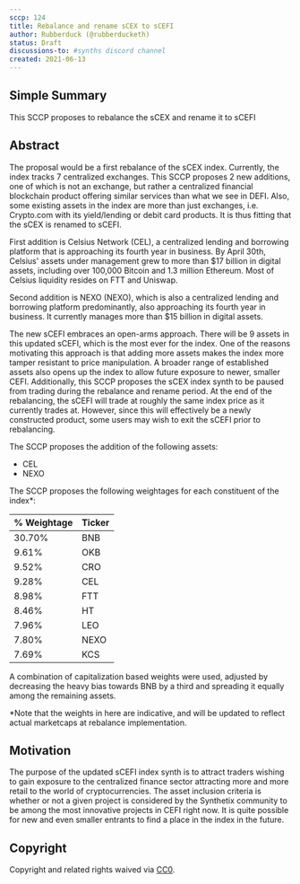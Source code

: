```yaml
---
sccp: 124
title: Rebalance and rename sCEX to sCEFI
author: Rubberduck (@rubberducketh)
status: Draft
discussions-to: #synths discord channel
created: 2021-06-13
---
```


<!--You can leave these HTML comments in your merged SIP and delete the visible duplicate text guides, they will not appear and may be helpful to refer to if you edit it again. This is the suggested template for new SCCPs. Note that an SCCP number will be assigned by an editor. When opening a pull request to submit your SCCP, please use an abbreviated title in the filename, `sccp-draft_title_abbrev.md`. The title should be 44 characters or less.-->

## Simple Summary

<!--"If you can't explain it simply, you don't understand it well enough." Provide a simplified and layman-accessible explanation of the SCCP.-->

This SCCP proposes to rebalance the sCEX and rename it to sCEFI

## Abstract

<!--A short (~200 word) description of the variable change proposed.-->

The proposal would be a first rebalance of the sCEX index. Currently, the index tracks 7 centralized exchanges. 
This SCCP proposes 2 new additions, one of which is not an exchange, but rather a centralized financial blockchain product offering similar services than what we see in DEFI. Also, some existing assets in the index are more than just exchanges, i.e. Crypto.com with its yield/lending or debit card products. It is thus fitting that the sCEX is renamed to sCEFI.

First addition is Celsius Network (CEL), a centralized lending and borrowing platform that is approaching its fourth year in business. By April 30th, Celsius' assets under management grew to more than $17 billion in digital assets, including over 100,000 Bitcoin and 1.3 million Ethereum. Most of Celsius liquidity resides on FTT and Uniswap. 

Second addition is NEXO (NEXO), which is also a centralized lending and borrowing platform predominantly, also approaching its fourth year in business. It currently manages more than $15 billion in digital assets. 
 
The new sCEFI embraces an open-arms approach. There will be 9 assets in this updated sCEFI, which is the most ever for the index. One of the reasons motivating this approach is that adding more assets makes the index more tamper resistant to price manipulation. A broader range of established assets also opens up the index to allow future exposure to newer, smaller CEFI.
Additionally, this SCCP proposes the sCEX index synth to be paused from trading during the rebalance and rename period. At the end of the rebalancing, the sCEFI will trade at roughly the same index price as it currently trades at. However, since this will effectively be a newly constructed product, some users may wish to exit the sCEFI prior to rebalancing.

The SCCP proposes the addition of the following assets:

* CEL
* NEXO

The SCCP proposes the following weightages for each constituent of the index*:

| % Weightage | Ticker  | 
| ----------- | ------- | 
|30.70%       | BNB     |
|9.61%        | OKB     |
|9.52%        | CRO     |
|9.28%        | CEL     |
|8.98%        | FTT     |
|8.46%        | HT      |
|7.96%        | LEO     |
|7.80%        | NEXO    |
|7.69%        | KCS     |

A combination of capitalization based weights were used, adjusted by decreasing the heavy bias towards BNB by a third and spreading it equally among the remaining assets.

*Note that the weights in here are indicative, and will be updated to reflect actual marketcaps at rebalance implementation. 

## Motivation

<!--The motivation is critical for SCCPs that want to update variables within Synthetix. It should clearly explain why the existing variable is not incentive aligned. SCCP submissions without sufficient motivation may be rejected outright.-->

The purpose of the updated sCEFI index synth is to attract traders wishing to gain exposure to the centralized finance sector attracting more and more retail to the world of cryptocurrencies. The asset inclusion criteria is whether or not a given project is considered by the Synthetix community to be among the most innovative projects in CEFI right now. It is quite possible for new and even smaller entrants to find a place in the index in the future. 

## Copyright

Copyright and related rights waived via [CC0](https://creativecommons.org/publicdomain/zero/1.0/).
